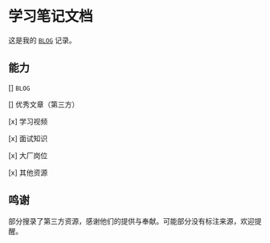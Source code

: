 # 学习笔记文档

这是我的 [`BLOG`](https://2462870727.github.io/study/#/) 记录。

## 能力

[] `BLOG`

[] 优秀文章（第三方）

[x] 学习视频

[x] 面试知识

[x] 大厂岗位

[x] 其他资源

## 鸣谢

部分搜录了第三方资源，感谢他们的提供与奉献。可能部分没有标注来源，欢迎提醒。
